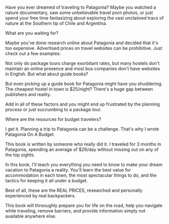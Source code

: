 Have you ever dreamed of traveling to Patagonia? Maybe you watched a nature documentary, saw some unbelievable travel porn photos, or just spend your free time fantasizing about exploring the vast unclaimed tracs of nature at the Southern tip of Chile and Argentina. 

What are you waiting for? 

Maybe you've done research online about Patagonia and decided that it's too expensive. Advertised prices on travel websites can be prohibitive. Just check out a few examples: 

Not only do package tours charge exorbitant rates, but many hostels don't maintain an online presence and most bus companies don't have websites in English. 
But what about guide books? 

But even picking up a guide book for Patagonia might have you shuddering. The cheapest hostel in town is $25/night? There's a huge gap between publishers and reality. 

Add in all of these factors and you might end up frustrated by the planning process or just succumbing to a package tour. 

Where are the resources for budget travelers? 

I get it. Planning a trip to Patagonia can be a challenge. That's why I wrote Patagonia On A Budget. 

This book is written by someone who really did it. I traveled for 3 months in Patagonia, spending an average of $26/day without missing out on any of the top sights. 

In this book, I'll teach you everything you need to know to make your dream vacation to Patagonia a reality. You'll learn the best value for accommodation in each town, the most spectacular things to do, and the tactics for keeping it all under a budget. 

Best of all, these are the REAL PRICES, researched and personally experienced by real backpackers. 

This book will throoughly prepare you for life on the road, help you navigate while traveling, remove barriers, and provide information simply not available anywhere else. 